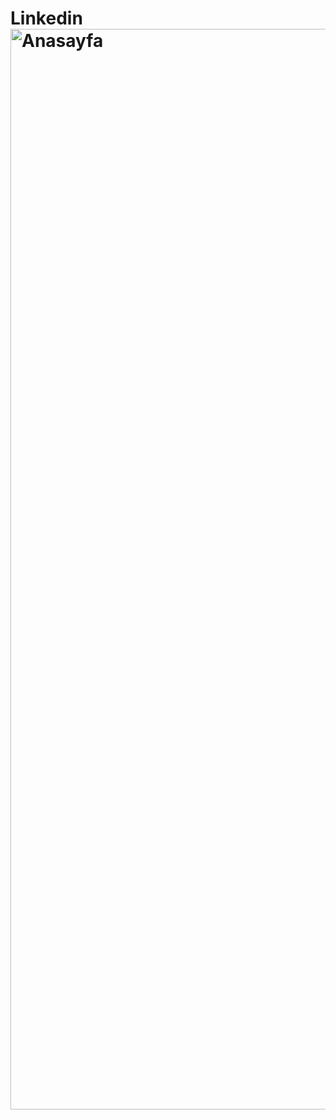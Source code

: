 # Linkedin<img width="1729" alt="Anasayfa" src="https://user-images.githubusercontent.com/109763478/232229402-4451df21-6842-4b64-b301-6f3b5952f350.png">

